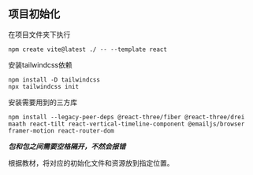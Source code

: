 ## 项目初始化

在项目文件夹下执行

```
npm create vite@latest ./ -- --template react
```

安装tailwindcss依赖

```
npm install -D tailwindcss
npx tailwindcss init
```

安装需要用到的三方库

```
npm install --legacy-peer-deps @react-three/fiber @react-three/drei maath react-tilt react-vertical-timeline-component @emailjs/browser framer-motion react-router-dom
```

***包和包之间需要空格隔开，不然会报错***

根据教材，将对应的初始化文件和资源放到指定位置。

